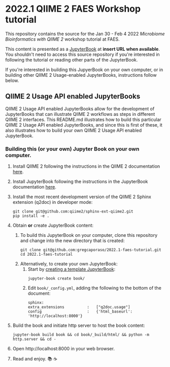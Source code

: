 # 2022.1 QIIME 2 FAES Workshop tutorial

This repository contains the source for the Jan 30 - Feb 4 2022 _Microbiome Bioinformatics with QIIME 2_ workshop tutorial at FAES. 

This content is presented as a [JupyterBook](https://jupyterbook.org) at **insert URL when available**. You shouldn't need to access this source repository if you're interested in following the tutorial or reading other parts of the JupyterBook. 

If you're interested in building this JupyerBook on your own computer, or in building other QIIME 2 Usage-enabled JupyterBooks, instructions follow below. 

## QIIME 2 Usage API enabled JupyterBooks

QIIME 2 Usage API enabled JupyterBooks allow for the development of JupyterBooks that can illustrate QIIME 2 workflows as steps in different QIIME 2 interfaces. This README.md illustrates how to build this particular QIIME 2 Usage API enabled JupyterBooks, and since this is first of these, it also illustrates how to build your own QIIME 2 Usage API enabled JupyterBook.   

### Building this (or your own) Jupyter Book on your own computer. 

1. Install QIIME 2 following the instructions in the QIIME 2 documentation [here](https://docs.qiime2.org/2021.11/install/native/).

2. Install JupyterBook following the instructions in the JupyterBook documentation [here](https://jupyterbook.org/start/overview.html).

3. Install the most recent development version of the QIIME 2 Sphinx extension (q2doc) in developer mode:

    ```{code-block}
    git clone git@github.com:qiime2/sphinx-ext-qiime2.git
    pip install -e .
    ```

4. Obtain **or** create JupyterBook content:
    1. To build this JupyterBook on your computer, clone this repository and change into the new directory that is created:
        ```{code-block}
        git clone git@github.com:gregcaporaso/2022.1-faes-tutorial.git
        cd 2022.1-faes-tutorial
        ```
    2. Alternatively, to create your own JupyterBook:
        1. Start by [creating a template JupyterBook](https://jupyterbook.org/start/create.html): 
            ```{code-block}
            jupyter-book create book/
            ```
        2. Edit `book/_config.yml`, adding the following to the bottom of the document:
            ```{code-block}
            sphinx:
            extra_extensions          :   ["q2doc.usage"]
            config                    :   {'html_baseurl': 'http://localhost:8000'}
            ```

5. Build the book and initiate http server to host the book content:

    ```{code-block}
    jupyter-book build book && cd book/_build/html/ && python -m http.server && cd -
    ```

6. Open http://localhost:8000 in your web browser.

7. Read and enjoy. 📚 ☕